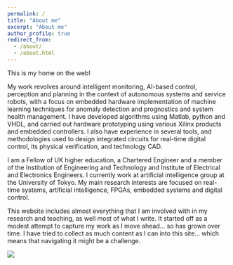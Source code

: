 ```yaml
---
permalink: /
title: "About me"
excerpt: "About me"
author_profile: true
redirect_from: 
  - /about/
  - /about.html
---
```


This is my home on the web!

My work revolves around intelligent monitoring, AI-based control, perception and planning in the context of autonomous systems and service robots, with a focus on embedded hardware implementation of machine learning techniques for anomaly detection and prognostics and system health management. I have developed algorithms using Matlab, python and VHDL, and carried out hardware prototyping using various Xilinx products and embedded controllers. I also have experience in several tools, and methodologies used to design integrated circuits for real-time digital control, its physical verification, and technology CAD.

I am a Fellow of UK higher education, a Chartered Engineer and a member of the Institution of Engineering and Technology and Institute of Electrical and Electronics Engineers. 
I currently work at artificial intelligence group at the University of Tokyo. My main research interests are focused on real-time systems, artificial intelligence, FPGAs, embedded systems and digital control.

This website includes almost everything that I am involved with in my research and teaching, as well most of what I write. It started off as a modest attempt to capture my work as I move ahead... so has grown over time. I have tried to collect as much content as I can into this site... which means that navigating it might be a challenge.

![](https://github.com/drsamirkhan/tkhan.github.io/blob/master/files/Samir94.png?raw=true)

